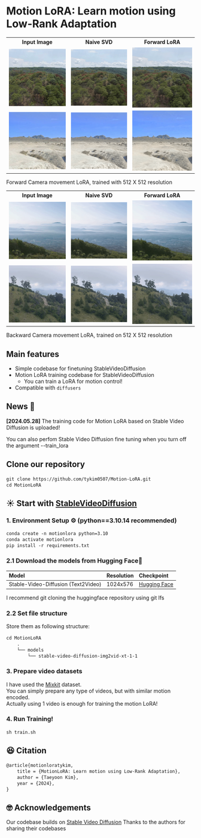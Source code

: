 # Motion LoRA: Learn motion using Low-Rank Adaptation
<div align="center">

</div>


<table>
  <tr>
    <th style="text-align:center;">Input Image</th>
    <th style="text-align:center;">Naive SVD</th>
    <th style="text-align:center;">Forward LoRA</th>
  </tr>
  <tr>
    <td style="text-align:center;">
      <img src=".asset/forward0_image.png" alt="input image" style="width:300px;"/>
    </td>
    <td style="text-align:center;">
      <img src=".asset/naive_forward0.gif" alt="Image 2" style="width:300px;"/>
    </td>
    <td style="text-align:center;">
      <img src=".asset/forward0.gif" alt="Image 3" style="width:300px;"/>
    </td>
  </tr>
  <tr>
    <td style="text-align:center;">
      <img src=".asset/forward1_image.png" alt="input image" style="width:300px;"/>
    </td>
    <td style="text-align:center;">
      <img src=".asset/naive_forward1.gif" alt="Image 2" style="width:300px;"/>
    </td>
    <td style="text-align:center;">
      <img src=".asset/forward1.gif" alt="Image 3" style="width:300px;"/>
    </td>
  </tr>
</table>


Forward Camera movement LoRA, trained with 512 X 512 resolution

<table>
  <tr>
    <th style="text-align:center;">Input Image</th>
    <th style="text-align:center;">Naive SVD</th>
    <th style="text-align:center;">Forward LoRA</th>
  </tr>
  <tr>
    <td style="text-align:center;">
      <img src=".asset/backward0_image.png" alt="input image" style="width:300px;"/>
    </td>
    <td style="text-align:center;">
      <img src=".asset/naive_backward0.gif" alt="Image 2" style="width:300px;"/>
    </td>
    <td style="text-align:center;">
      <img src=".asset/backward0.gif" alt="Image 3" style="width:300px;"/>
    </td>
  </tr>
  <tr>
    <td style="text-align:center;">
      <img src=".asset/backward1_image.png" alt="input image" style="width:300px;"/>
    </td>
    <td style="text-align:center;">
      <img src=".asset/naive_backward1.gif" alt="Image 2" style="width:300px;"/>
    </td>
    <td style="text-align:center;">
      <img src=".asset/backward1.gif" alt="Image 3" style="width:300px;"/>
    </td>
  </tr>
</table>
Backward Camera movement LoRA, trained on 512 X 512 resolution


## Main features

- Simple codebase for finetuning StableVideoDiffusion
- Motion LoRA training codebase for StableVideoDiffusion
  - You can train a LoRA for motion control!
- Compatible with ```diffusers```

## News 📰
**[2024.05.28]** The training code for Motion LoRA based on Stable Video Diffusion is uploaded!

You can also perfom Stable Video Diffusion fine tuning when you turn off the argument --train_lora 

## Clone our repository
```
git clone https://github.com/tykim0507/Motion-LoRA.git
cd MotionLoRA
```

## ☀️ Start with <a href="https://github.com/Stability-AI/generative-models">StableVideoDiffusion</a>

### 1. Environment Setup ⚙️ (python==3.10.14 recommended)
```
conda create -n motionlora python=3.10
conda activate motionlora
pip install -r requirements.txt
```

### 2.1 Download the models from Hugging Face🤗
|Model|Resolution|Checkpoint
|:----|:---------|:---------
|Stable-Video-Diffusion (Text2Video)|1024x576|[Hugging Face](https://huggingface.co/stabilityai/stable-video-diffusion-img2vid-xt-1-1)

I recommend git cloning the huggingface repository using git lfs
### 2.2 Set file structure
Store them as following structure:
```
cd MotionLoRA
    .
    └── models
        └── stable-video-diffusion-img2vid-xt-1-1

```

### 3. Prepare video datasets
I have used the <a href="https://mixkit.co/">Mixkit</a> dataset.  
You can simply prepare any type of videos, but with similar motion encoded.  
Actually using 1 video is enough for training the motion LoRA!


### 4. Run Training!
```
sh train.sh
```

## 😆 Citation
```
@article{motionloratykim,
	title = {MotionLoRA: Learn motion using Low-Rank Adaptation},
	author = {Taeyoon Kim},
	year = {2024},
}
```


## 🤓 Acknowledgements
Our codebase builds on [Stable Video Diffusion](https://github.com/Stability-AI/generative-models)
Thanks to the authors for sharing their codebases
